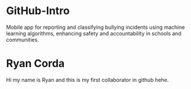# GitHub-Intro
Mobile app for reporting and classifying bullying incidents using machine learning algorithms, enhancing safety and accountability in schools and communities. 

# Ryan Corda
Hi my name is Ryan and this is my first collaborator in github hehe. 
